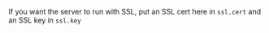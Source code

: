 If you want the server to run with SSL,
put an SSL cert here in `ssl.cert`
and an SSL key in `ssl.key`
